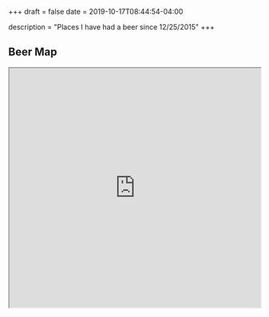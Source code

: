 +++ 
draft = false
date = 2019-10-17T08:44:54-04:00

description = "Places I have had a beer since 12/25/2015"
+++

## Beer Map 
<iframe src="https://www.google.com/maps/d/u/0/embed?mid=1ioDeX-eCk57jyqg0sp7sQsVk0xC6xb4f&ll=35.68356553951809%2C-84.5811412288553&z=4" width="100%" height="480"></iframe>
